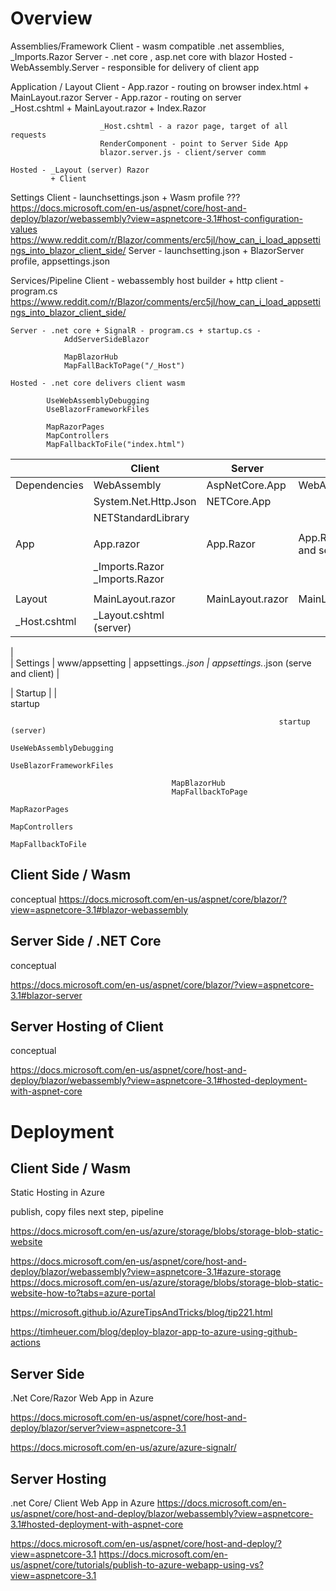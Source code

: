 # Overview


Assemblies/Framework
    Client - wasm compatible .net assemblies, _Imports.Razor
    Server - .net core , asp.net core with blazor
    Hosted - WebAssembly.Server - responsible for delivery of client app

Application / Layout
    Client - App.razor - routing on browser  index.html + MainLayout.razor
    Server - App.razor - routing on server  
                        _Host.cshtml + MainLayout.razor + Index.Razor

                        _Host.cshtml - a razor page, target of all requests
                        RenderComponent - point to Server Side App
                        blazor.server.js - client/server comm

    Hosted - _Layout (server) Razor
             + Client

Settings
    Client - launchsettings.json  + Wasm profile ???
    https://docs.microsoft.com/en-us/aspnet/core/host-and-deploy/blazor/webassembly?view=aspnetcore-3.1#host-configuration-values 
    https://www.reddit.com/r/Blazor/comments/erc5jl/how_can_i_load_appsettings_into_blazor_client_side/ 
    Server - launchsetting.json + BlazorServer profile, appsettings.json

Services/Pipeline
    Client - webassembly host builder + http client - program.cs
https://www.reddit.com/r/Blazor/comments/erc5jl/how_can_i_load_appsettings_into_blazor_client_side/

    Server - .net core + SignalR - program.cs + startup.cs - 
                AddServerSideBlazor
    
                MapBlazorHub
                MapFallBackToPage("/_Host")

    Hosted - .net core delivers client wasm

            UseWebAssemblyDebugging
			UseBlazorFrameworkFiles

            MapRazorPages
			MapControllers
			MapFallbackToFile("index.html")


|               | Client                | Server            | Hosted                        |
|----           | -----                 | ----              | ----                          |
| Dependencies  | WebAssembly           | AspNetCore.App    | WebAssembly.Server            |
|               | System.Net.Http.Json  | NETCore.App       |                               |
|               | NETStandardLibrary    |                   |                               |
|               |                       |                   |                               |
| App           | App.razor             | App.Razor         | App.Razor (client and server)
|               | _Imports.Razor          _Imports.Razor
|               |
| Layout        |  MainLayout.razor     | MainLayout.razor  | MainLayout (client)           |
                                          _Host.cshtml      |   _Layout.cshtml (server)     |
|   
| Settings      | www/appsetting        | appsettings.*.json | appsettings.*.json (serve and client) |


| Startup       |                       |                   
                                          startup


	

				        		                                startup (server)
								                                UseWebAssemblyDebugging
								                                UseBlazorFrameworkFiles
					
					                    MapBlazorHub		
					                    MapFallbackToPage	
								                                MapRazorPages
								                                MapControllers
								                                MapFallbackToFile




## Client Side / Wasm

conceptual
https://docs.microsoft.com/en-us/aspnet/core/blazor/?view=aspnetcore-3.1#blazor-webassembly 



## Server Side / .NET Core
conceptual

https://docs.microsoft.com/en-us/aspnet/core/blazor/?view=aspnetcore-3.1#blazor-server 



## Server Hosting of Client
conceptual

https://docs.microsoft.com/en-us/aspnet/core/host-and-deploy/blazor/webassembly?view=aspnetcore-3.1#hosted-deployment-with-aspnet-core 



# Deployment

## Client Side / Wasm

Static Hosting in Azure

publish, copy files
next step, pipeline

https://docs.microsoft.com/en-us/azure/storage/blobs/storage-blob-static-website

https://docs.microsoft.com/en-us/aspnet/core/host-and-deploy/blazor/webassembly?view=aspnetcore-3.1#azure-storage 
https://docs.microsoft.com/en-us/azure/storage/blobs/storage-blob-static-website-how-to?tabs=azure-portal

https://microsoft.github.io/AzureTipsAndTricks/blog/tip221.html 

https://timheuer.com/blog/deploy-blazor-app-to-azure-using-github-actions

## Server Side 

.Net Core/Razor Web App in Azure

https://docs.microsoft.com/en-us/aspnet/core/host-and-deploy/blazor/server?view=aspnetcore-3.1

https://docs.microsoft.com/en-us/azure/azure-signalr/ 

## Server Hosting

.net Core/ Client Web App in Azure
https://docs.microsoft.com/en-us/aspnet/core/host-and-deploy/blazor/webassembly?view=aspnetcore-3.1#hosted-deployment-with-aspnet-core

https://docs.microsoft.com/en-us/aspnet/core/host-and-deploy/?view=aspnetcore-3.1
https://docs.microsoft.com/en-us/aspnet/core/tutorials/publish-to-azure-webapp-using-vs?view=aspnetcore-3.1